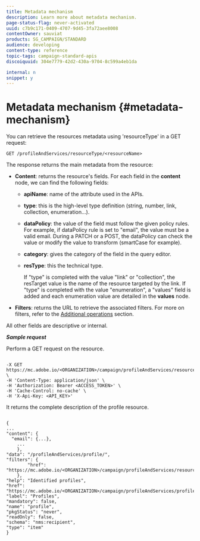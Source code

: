 ```yaml
---
title: Metadata mechanism
description: Learn more about metadata mechanism.
page-status-flag: never-activated
uuid: c7b9c171-0409-4707-9d45-3fa72aee8008
contentOwner: sauviat
products: SG_CAMPAIGN/STANDARD
audience: developing
content-type: reference
topic-tags: campaign-standard-apis
discoiquuid: 304e7779-42d2-430a-9704-8c599a4eb1da

internal: n
snippet: y
---
```


# Metadata mechanism {#metadata-mechanism}

You can retrieve the resources metadata using 'resourceType' in a GET request:

`GET /profileAndServices/resourceType/<resourceName>`


The response returns the main metadata from the resource:

* **Content**: returns the resource's fields. For each field in the **content** node, we can find the following fields:

    * **apiName**: name of the attribute used in the APIs.
    * **type**: this is the high-level type definition (string, number, link, collection, enumeration...).
    * **dataPolicy**: the value of the field must follow the given policy rules. For example, if dataPolicy rule is set to "email", the value must be a valid email. During a PATCH or a POST, the dataPolicy can check the value or modify the value to transform (smartCase for example).
    * **category**: gives the category of the field in the query editor.
    * **resType**: this the technical type.

        If "type" is completed with the value "link" or "collection", the resTarget value is the name of the resource targeted by the link.
        If "type" is completed with the value "enumeration", a "values" field is added and each enumeration value are detailed in the **values** node.

* **Filters**: returns the URL to retrieve the associated filters. For more on filters, refer to the [Additional operations](../../api/using/additional-operations.md) section.

All other fields are descriptive or internal.

<!-- créer une section au même niveau sur les liens -->
<!-- dans l'exemple: birthdate, email +  mettre 2 liens : un de type 1-1 , 1-N
si on prend l'exemple de l'org unit, on aura un bon exemple lien -->
<!-- plus reparler du node Data -->


***Sample request***

Perform a GET request on the resource.

```

-X GET https://mc.adobe.io/<ORGANIZATION>/campaign/profileAndServices/resourceType/profile \
-H 'Content-Type: application/json' \
-H 'Authorization: Bearer <ACCESS_TOKEN>' \
-H 'Cache-Control: no-cache' \
-H 'X-Api-Key: <API_KEY>'

```

It returns the complete description of the profile resource.

```

{
...
"content": {
  "email": {...},
    ...
    },
"data": "/profileAndServices/profile/",
"filters": {
        "href": "https://mc.adobe.io/<ORGANIZATION>/campaign/profileAndServices/resourceType/<PKEY>"
    },
"help": "Identified profiles",
"href": "https://mc.adobe.io/<ORGANIZATION>/campaign/profileAndServices/profile/metadata",
"label": "Profiles",
"mandatory": false,
"name": "profile",
"pkgStatus": "never",
"readOnly": false,
"schema": "nms:recipient",
"type": "item"
}

```
